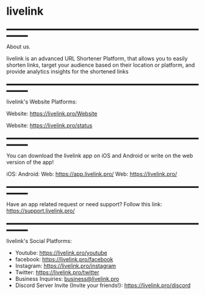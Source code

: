 # livelink

▬▬▬▬▬▬▬▬▬▬▬▬▬▬▬▬▬▬▬▬▬▬▬▬▬▬▬▬▬▬▬▬▬▬▬▬▬▬▬▬


About us.

livelink is an advanced URL Shortener Platform, that allows you to easily shorten links, target your audience based on their location or platform, and provide analytics insights for the shortened links

▬▬▬▬▬▬▬▬▬▬▬▬▬▬▬▬▬▬▬▬▬▬▬▬▬▬▬▬▬▬▬▬▬▬▬▬▬▬▬▬

livelink's Website Platforms:

 Website: https://livelink.pro/Website

Website: https://livelink.pro/status

▬▬▬▬▬▬▬▬▬▬▬▬▬▬▬▬▬▬▬▬▬▬▬▬▬▬▬▬▬▬▬▬▬▬▬▬▬▬▬▬


You can download the livelink app on iOS and Android or write on the web version of the app!

iOS: 
Android: 
Web: https://app.livelink.pro/
Web: https://livelink.pro/

▬▬▬▬▬▬▬▬▬▬▬▬▬▬▬▬▬▬▬▬▬▬▬▬▬▬▬▬▬▬▬▬▬▬▬▬▬▬▬▬



Have an app related request or need support? Follow this link: https://support.livelink.pro/

▬▬▬▬▬▬▬▬▬▬▬▬▬▬▬▬▬▬▬▬▬▬▬▬▬▬▬▬▬▬▬▬▬▬▬▬▬▬▬▬


livelink's Social Platforms:

- Youtube: https://livelink.pro/youtube 
- facebook: https://livelink.pro/facebook
- Instagram: https://livelink.pro/instagram
- Twitter: https://livelink.pro/twitter
- Business Inquiries: business@livelink.pro
- Discord Server Invite {Invite your friends!}: https://livelink.pro/discord
